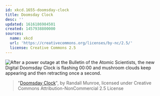 ```yaml
---
id: xkcd.1655-doomsday-clock
title: Doomsday Clock
desc: ''
updated: 1616186984501
created: 1457938800000
sources:
  name: xkcd
  url: 'https://creativecommons.org/licenses/by-nc/2.5/'
  license: Creative Commons 2.5
---
```

![After a power outage at the Bulletin of the Atomic Scientists, the new Digital Doomsday Clock is flashing 00:00 and mushroom clouds keep appearing and then retracting once a second.](https://imgs.xkcd.com/comics/doomsday_clock.png)
> "[Doomsday Clock](https://xkcd.com/1655/)", by Randall Munroe, licensed under Creative Commons Attribution-NonCommercial 2.5 License
